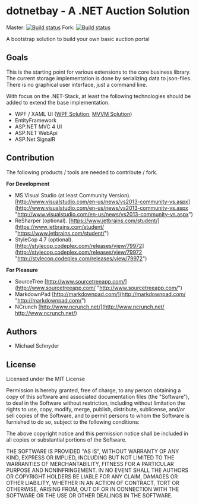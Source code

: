 # dotnetbay - A .NET Auction Solution 
Master: [![Build status](https://ci.appveyor.com/api/projects/status/qp7ueees06ri8agu?svg=true)](https://ci.appveyor.com/project/michaelschnyder/fhnw-dotnetbay)
Fork: [![Build status](https://ci.appveyor.com/api/projects/status/82sl4qpht9atbdeb?svg=true)](https://ci.appveyor.com/project/michaelschnyder/dotnetbay)

A bootstrap solution to build your own basic auction portal

## Goals
This is the starting point for various extensions to the core business library. The current storage implementation is done by serializing data to json-files. There is no graphical user interface, just a command line.

With focus on the .NET-Stack, at least the following technologies should be added to extend the base implementation.

* WPF / XAML UI ([WPF Solution](https://github.com/michaelschnyder/dotnetbay/tree/wpf), [MVVM Solution](https://github.com/michaelschnyder/dotnetbay/tree/mvvm))
* EntityFramework
* ASP.NET MVC 4 UI 
* ASP.NET WebApi
* ASP.Net SignalR

## Contribution
The following products / tools are needed to contribute / fork.

**For Development**
* MS Visual Studio (at least Community Version). [http://www.visualstudio.com/en-us/news/vs2013-community-vs.aspx](http://www.visualstudio.com/en-us/news/vs2013-community-vs.aspx "http://www.visualstudio.com/en-us/news/vs2013-community-vs.aspx")
* ReSharper (optional). [https://www.jetbrains.com/student/](https://www.jetbrains.com/student/ "https://www.jetbrains.com/student/")
* StyleCop 4.7 (optional). [http://stylecop.codeplex.com/releases/view/79972](http://stylecop.codeplex.com/releases/view/79972 "http://stylecop.codeplex.com/releases/view/79972") 


**For Pleasure**
* SourceTree [http://www.sourcetreeapp.com/](http://www.sourcetreeapp.com/ "http://www.sourcetreeapp.com/")
* MarkdownPad [http://markdownpad.com/](http://markdownpad.com/ "http://markdownpad.com/")
* NCrunch [http://www.ncrunch.net/](http://www.ncrunch.net/ http://www.ncrunch.net/)

## Authors
* Michael Schnyder

## License
Licensed under the MIT License

Permission is hereby granted, free of charge, to any person obtaining a copy of this software and associated documentation files (the "Software"), to deal in the Software without restriction, including without limitation the rights to use, copy, modify, merge, publish, distribute, sublicense, and/or sell copies of the Software, and to permit persons to whom the Software is furnished to do so, subject to the following conditions:

The above copyright notice and this permission notice shall be included in all copies or substantial portions of the Software.

THE SOFTWARE IS PROVIDED "AS IS", WITHOUT WARRANTY OF ANY KIND, EXPRESS OR IMPLIED, INCLUDING BUT NOT LIMITED TO THE WARRANTIES OF MERCHANTABILITY, FITNESS FOR A PARTICULAR PURPOSE AND NONINFRINGEMENT. IN NO EVENT SHALL THE AUTHORS OR COPYRIGHT HOLDERS BE LIABLE FOR ANY CLAIM, DAMAGES OR OTHER LIABILITY, WHETHER IN AN ACTION OF CONTRACT, TORT OR OTHERWISE, ARISING FROM, OUT OF OR IN CONNECTION WITH THE SOFTWARE OR THE USE OR OTHER DEALINGS IN THE SOFTWARE.
